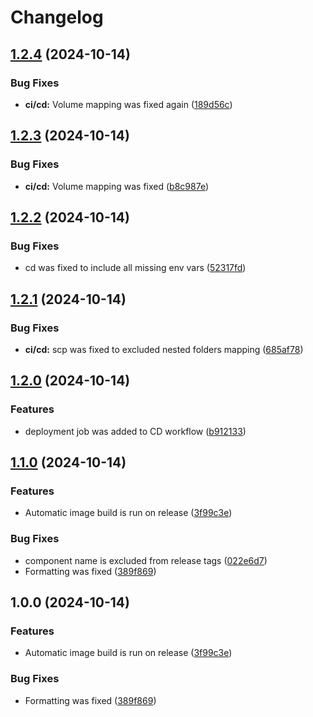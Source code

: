 # Changelog

## [1.2.4](https://github.com/websavva/webbid/compare/v1.2.3...v1.2.4) (2024-10-14)


### Bug Fixes

* **ci/cd:** Volume mapping was fixed again ([189d56c](https://github.com/websavva/webbid/commit/189d56c9134da2aa399a951196a261304b6ad3b4))

## [1.2.3](https://github.com/websavva/webbid/compare/v1.2.2...v1.2.3) (2024-10-14)


### Bug Fixes

* **ci/cd:** Volume mapping was fixed ([b8c987e](https://github.com/websavva/webbid/commit/b8c987eda4c4fec4247ac8e8b4eb22aa9c769796))

## [1.2.2](https://github.com/websavva/webbid/compare/v1.2.1...v1.2.2) (2024-10-14)


### Bug Fixes

* cd was fixed to include all missing env vars ([52317fd](https://github.com/websavva/webbid/commit/52317fd06aa7dd5394d2c836a044111abb0a822b))

## [1.2.1](https://github.com/websavva/webbid/compare/v1.2.0...v1.2.1) (2024-10-14)


### Bug Fixes

* **ci/cd:** scp was fixed to excluded nested folders mapping ([685af78](https://github.com/websavva/webbid/commit/685af7899b87fa0af0d64e69aad887b4905efac9))

## [1.2.0](https://github.com/websavva/webbid/compare/v1.1.0...v1.2.0) (2024-10-14)


### Features

* deployment job was added to CD workflow ([b912133](https://github.com/websavva/webbid/commit/b912133ec224252759bb0e72f520f6c1306396f0))

## [1.1.0](https://github.com/websavva/webbid/compare/v1.0.0...v1.1.0) (2024-10-14)


### Features

* Automatic image build is run on release ([3f99c3e](https://github.com/websavva/webbid/commit/3f99c3e2e8ed79e3de4f915d3dfe5367649af847))


### Bug Fixes

* component name is excluded from release tags ([022e6d7](https://github.com/websavva/webbid/commit/022e6d79ff7203224eb16dc0a499f68f03937ac9))
* Formatting was fixed ([389f869](https://github.com/websavva/webbid/commit/389f86905b00bd15ec246f67348a72be1af938d1))

## 1.0.0 (2024-10-14)


### Features

* Automatic image build is run on release ([3f99c3e](https://github.com/websavva/webbid/commit/3f99c3e2e8ed79e3de4f915d3dfe5367649af847))


### Bug Fixes

* Formatting was fixed ([389f869](https://github.com/websavva/webbid/commit/389f86905b00bd15ec246f67348a72be1af938d1))

